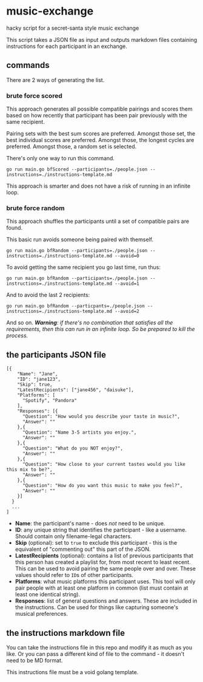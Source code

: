 # music-exchange
hacky script for a secret-santa style music exchange

This script takes a JSON file as input and outputs markdown files containing instructions for each participant in an exchange.

## commands

There are 2 ways of generating the list.

### brute force scored

This approach generates all possible compatible pairings and scores them based on how recently that participant has been pair previously with the same recipient.

Pairing sets with the best sum scores are preferred. Amongst those set, the best individual scores are preferred. Amongst those, the longest cycles are preferred. Amongst those, a random set is selected.

There's only one way to run this command.

```
go run main.go bfScored --participants=./people.json --instructions=./instructions-template.md
```

This approach is smarter and does not have a risk of running in an infinite loop.

### brute force random

This approach shuffles the participants until a set of compatible pairs are found.

This basic run avoids someone being paired with themself.
```
go run main.go bfRandom --participants=./people.json --instructions=./instructions-template.md --avoid=0
```

To avoid getting the same recipient you go last time, run thus:
```
go run main.go bfRandom --participants=./people.json --instructions=./instructions-template.md --avoid=1
```

And to avoid the last 2 recipients:
```
go run main.go bfRandom --particpants=./people.json --instructions=./instructions-template.md --avoid=2
```

And so on. _**Warning**: if there's no combination that satisfies all the requirements, then this can run in an infinite loop. So be prepared to kill the process._

## the participants JSON file

```
[{
    "Name": "Jane",
    "ID": "jane123",
    "Skip": true,
    "LatestRecipients": ["jane456", "daisuke"],
    "Platforms": [
      "Spotify", "Pandora"
    ],
    "Responses": [{
      "Question": "How would you describe your taste in music?",
      "Answer": ""
    },{
      "Question": "Name 3-5 artists you enjoy.",
      "Answer": ""
    },{
      "Question": "What do you NOT enjoy?",
      "Answer": ""
    },{
      "Question": "How close to your current tastes would you like this mix to be?",
      "Answer": ""
    },{
      "Question": "How do you want this music to make you feel?",
      "Answer": ""
    }]
  }
  ...
]
```

* **Name**: the participant's name - does _not_ need to be unique.
* **ID**: any unique string that identifies the participant - like a username. Should contain only filename-legal characters.
* **Skip** (optional): set to `true` to exclude this participant - this is the equivalent of "commenting out" this part of the JSON.
* **LatestRecipients** (optional): contains a list of previous participants that this person has created a playlist for, from most recent to least recent. This can be used to avoid pairing the same people over and over. These values should refer to `ID`s of other participants.
* **Platforms**: what music platforms this participant uses. This tool will only pair people with at least one platform in common (list must contain at least one identical string).
* **Responses**: list of general questions and answers. These are included in the instructions. Can be used for things like capturing someone's musical preferences.

## the instructions markdown file

You can take the instructions file in this repo and modify it as much as you like. Or you can pass a different kind of file to the command - it doesn't need to be MD format.

This instructions file must be a void golang template.
